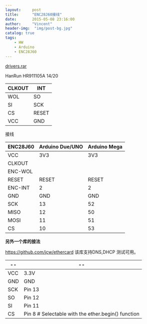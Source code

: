 ```yaml
---
layout:     post
title:      "ENC28J60接线"
date:       2015-05-08 23:16:00
author:     "Vincent"
header-img:  "img/post-bg.jpg"
catalog: true
tags:
    - HW
    - Arduino
    - ENC28J60
---
```



[drivers.rar](/img/in-post/1847276214.rar)

HanRun HR911105A 14/20

| CLKOUT | INT |
|---|---|
|WOL|SO  | 
| SI | SCK  | 
| CS | RESET |  | 
| VCC | GND | 

接线

|ENC28J60 | Arduino Due/UNO | Arduino Mega | 
|---|---|---|
| VCC | 3V3 | 3V3 | 
| CLKOUT |   |   | 
| ENC-WOL |   |   | 
| RESET | RESET | RESET | 
| ENC-INT | 2 | 2 | 
| GND | GND | GND | 
| SCK | 13 | 52 | 
| MISO | 12 | 50 | 
| MOSI | 11 | 51 | 
| CS | 10 | 53 | 

**另外一个库的接法**

https://github.com/jcw/ethercard
该库支持DNS,DHCP 测试可用。


|--|--|
|---|---|
| VCC | 3.3V | 
| GND | GND | 
| SCK  | Pin 13  | 
| SO   | Pin 12 | 
| SI   | Pin 11 | 
| CS   | Pin 8 # Selectable with the ether.begin() function | 



